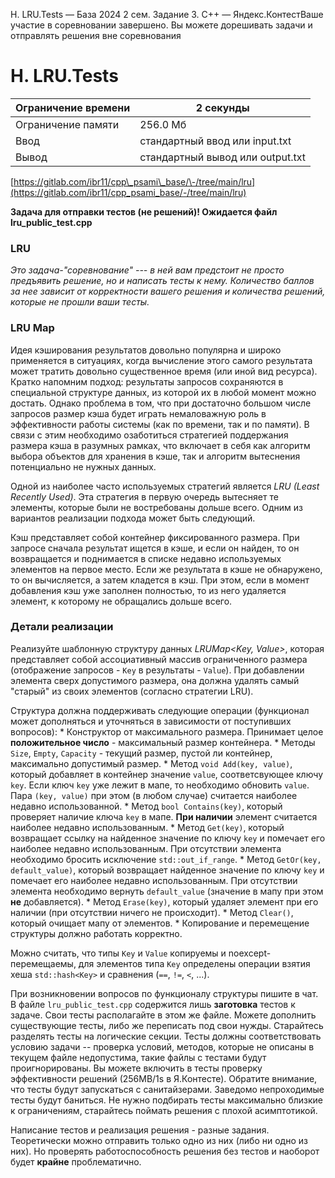  H. LRU.Tests — База 2024 2 сем. Задание 3\. C\+\+ — Яндекс.КонтестВаше участие в соревновании завершено. Вы можете дорешивать задачи и отправлять решения вне соревнования


H. LRU.Tests
============




| Ограничение времени | 2 секунды |
| --- | --- |
| Ограничение памяти | 256\.0 Мб |
| Ввод | стандартный ввод или input.txt |
| Вывод | стандартный вывод или output.txt |






[https://gitlab.com/ibr11/cpp\_psami\_base/\-/tree/main/lru](https://gitlab.com/ibr11/cpp_psami_base/-/tree/main/lru)


**Задача для отправки тестов (не решений)! Ожидается файл lru\_public\_test.cpp**


### LRU


*Это задача\-"соревнование" \-\-\- в ней вам предстоит не просто предъявить решение, но и написать тесты к нему.
 Количество баллов за нее зависит от корректности вашего решения и количества решений, которые не прошли ваши тесты.*


### LRU Map


Идея кэширования результатов довольно популярна и широко применяется в ситуациях, когда вычисление этого самого
 результата может тратить довольно существенное время (или иной вид ресурса). Кратко напомним подход: результаты запросов
 сохраняются в специальной структуре данных, из которой их в любой момент можно достать. Однако проблема в том, что при
 достаточно большом числе запросов размер кэша будет играть немаловажную роль в эффективности работы системы (как по
 времени, так и по памяти). В связи с этим необходимо озаботиться стратегией поддержания размера кэша в разумных рамках,
 что включает в себя как алгоритм выбора объектов для хранения в кэше, так и алгоритм вытеснения потенциально не нужных
 данных.


Одной из наиболее часто используемых стратегий является *LRU (Least Recently Used)*. Эта стратегия в первую очередь
 вытесняет те элементы, которые были не востребованы дольше всего. Одним из вариантов реализации подхода может быть
 следующий.


Кэш представляет собой контейнер фиксированного размера. При запросе сначала результат ищется в кэше, и если он найден,
 то он возвращается и поднимается в списке недавно используемых элементов на первое место. Если же результата в кэше не
 обнаружено, то он вычисляется, а затем кладется в кэш. При этом, если в момент добавления кэш уже заполнен полностью, то
 из него удаляется элемент, к которому не обращались дольше всего.


### Детали реализации


Реализуйте шаблонную структуру данных *LRUMap\<Key, Value\>*, которая представляет собой ассоциативный массив
 ограниченного размера (отображение запросов \- `Key` в результаты \- `Value`). При добавлении элемента сверх допустимого
 размера, она должна удалять самый "старый" из своих элементов (согласно стратегии LRU).


Структура должна поддерживать следующие операции (функционал может дополняться и уточняться в зависимости от
 поступивших вопросов):
 \* Конструктор от максимального размера. Принимает целое **положительное число** \- максимальный размер контейнера.
 \* Методы `Size`, `Empty`, `Capacity` \- текущий размер, пустой ли контейнер, максимально допустимый размер.
 \* Метод `void Add(key, value)`, который добавляет в контейнер значение `value`, соответсвующее ключу `key`. Если ключ
 `key` уже лежит в мапе, то необходимо обновить `value`. Пара `(key, value)` при этом (в любом случае) считается наиболее
 недавно использованной.
 \* Метод `bool Contains(key)`, который проверяет наличие ключа `key` в мапе. **При наличии** элемент считается наиболее
 недавно использованным.
 \* Метод `Get(key)`, который возвращает ссылку на найденное значение по ключу `key` и помечает его наиболее недавно
 использованным. При отсутствии элемента необходимо бросить исключение `std::out_if_range`.
 \* Метод `GetOr(key, default_value)`, который возвращает найденное значение по ключу `key` и помечает его наиболее
 недавно использованным. При отсутствии элемента необходимо вернуть `default_value` (значение в мапу при этом **не**
 добавляется).
 \* Метод `Erase(key)`, который удаляет элемент при его наличии (при отсутствии ничего не происходит).
 \* Метод `Clear()`, который очищает мапу от элементов.
 \* Копирование и перемещение структуры должно работать корректно.
 


Можно считать, что типы `Key` и `Value` копируемы и noexcept\-перемещаемы, для элементов типа `Key` определены операции
 взятия хеша `std::hash<Key>` и сравнения (`==`, `!=`, `<`, ...).


При возникновении вопросов по функционалу структуры пишите в чат. В файле `lru_public_test.cpp` содержится лишь
 **заготовка** тестов к задаче. Свои тесты располагайте в этом же файле. Можете дополнить существующие тесты, либо же
 переписать под свои нужды. Старайтесь разделять тесты на логические секции. Тесты должны соответствовать условию задачи
 \-\- проверка условий, методов, которые не описаны в текущем файле недопустима, такие файлы с тестами будут
 проигнорированы. Вы можете включить в тесты проверку эффективности решений (256MB/1s в Я.Контесте). Обратите внимание,
 что тесты будут запускаться с санитайзерами. Заведомо непроходимые тесты будут баниться. Не нужно подбирать тесты
 максимально близкие к ограничениям, старайтесь поймать решения с плохой асимптотикой.
 


Написание тестов и реализация решения \- разные задания. Теоретически можно отправить только одно из них (либо ни одно из
 них). Но проверять работоспособность решения без тестов и наоборот будет **крайне** проблематично.




